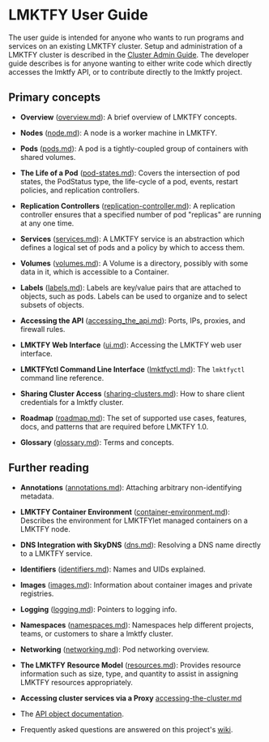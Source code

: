 # LMKTFY User Guide

The user guide is intended for anyone who wants to run programs and services
on an existing LMKTFY cluster.  Setup and administration of a
LMKTFY cluster is described in the [Cluster Admin Guide](cluster-admin-guide.md).
The developer guide describes is for anyone wanting to either write code which directly accesses the
lmktfy API, or to contribute directly to the lmktfy project.

## Primary concepts

* **Overview** ([overview.md](overview.md)): A brief overview
  of LMKTFY concepts. 

* **Nodes** ([node.md](node.md)): A node is a worker machine in LMKTFY.

* **Pods** ([pods.md](pods.md)): A pod is a tightly-coupled group of containers
  with shared volumes.

* **The Life of a Pod** ([pod-states.md](pod-states.md)):
  Covers the intersection of pod states, the PodStatus type, the life-cycle
  of a pod, events, restart policies, and replication controllers.

* **Replication Controllers** ([replication-controller.md](replication-controller.md)):
  A replication controller ensures that a specified number of pod "replicas" are 
  running at any one time.

* **Services** ([services.md](services.md)): A LMKTFY service is an abstraction 
  which defines a logical set of pods and a policy by which to access them.

* **Volumes** ([volumes.md](volumes.md)): A Volume is a directory, possibly with some 
  data in it, which is accessible to a Container.

* **Labels** ([labels.md](labels.md)): Labels are key/value pairs that are 
  attached to objects, such as pods. Labels can be used to organize and to 
  select subsets of objects. 

* **Accessing the API** ([accessing_the_api.md](accessing_the_api.md)):
  Ports, IPs, proxies, and firewall rules.

* **LMKTFY Web Interface** ([ui.md](ui.md)): Accessing the LMKTFY
  web user interface.

* **LMKTFYctl Command Line Interface** ([lmktfyctl.md](lmktfyctl.md)):
  The `lmktfyctl` command line reference.

* **Sharing Cluster Access** ([sharing-clusters.md](sharing-clusters.md)):
  How to share client credentials for a lmktfy cluster.

* **Roadmap** ([roadmap.md](roadmap.md)): The set of supported use cases, features,
  docs, and patterns that are required before LMKTFY 1.0.

* **Glossary** ([glossary.md](glossary.md)): Terms and concepts.

## Further reading


* **Annotations** ([annotations.md](annotations.md)): Attaching
  arbitrary non-identifying metadata.

* **LMKTFY Container Environment** ([container-environment.md](container-environment.md)):
  Describes the environment for LMKTFYlet managed containers on a LMKTFY
  node.

* **DNS Integration with SkyDNS** ([dns.md](dns.md)):
  Resolving a DNS name directly to a LMKTFY service.

* **Identifiers** ([identifiers.md](identifiers.md)): Names and UIDs
  explained.

* **Images** ([images.md](images.md)): Information about container images
  and private registries.

* **Logging** ([logging.md](logging.md)): Pointers to logging info.

* **Namespaces** ([namespaces.md](namespaces.md)): Namespaces help different
  projects, teams, or customers to share a lmktfy cluster.

* **Networking** ([networking.md](networking.md)): Pod networking overview.

* **The LMKTFY Resource Model** ([resources.md](resources.md)):
  Provides resource information such as size, type, and quantity to assist in
  assigning LMKTFY resources appropriately.

* **Accessing cluster services via a Proxy** [accessing-the-cluster.md](../docs/accessing-the-cluster.md)

* The [API object documentation](http://lmktfy.io/third_party/swagger-ui/).

* Frequently asked questions are answered on this project's [wiki](https://github.com/GoogleCloudPlatform/lmktfy/wiki).

